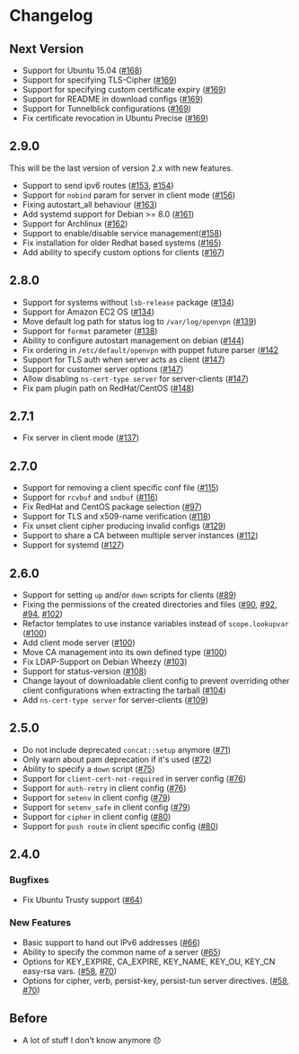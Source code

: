 # Changelog

## Next Version

* Support for Ubuntu 15.04 ([#168](https://github.com/luxflux/puppet-openvpn/pull/168))
* Support for specifying TLS-Cipher ([#169](https://github.com/luxflux/puppet-openvpn/pull/169))
* Support for specifying custom certificate expiry ([#169](https://github.com/luxflux/puppet-openvpn/pull/169))
* Support for README in download configs ([#169](https://github.com/luxflux/puppet-openvpn/pull/169))
* Support for Tunnelblick configurations ([#169](https://github.com/luxflux/puppet-openvpn/pull/169))
* Fix certificate revocation in Ubuntu Precise ([#169](https://github.com/luxflux/puppet-openvpn/pull/169))

## 2.9.0

This will be the last version of version 2.x with new features.

* Support to send ipv6 routes ([#153](https://github.com/luxflux/puppet-openvpn/pull/153), [#154](https://github.com/luxflux/puppet-openvpn/pull/154))
* Support for `nobind` param for server in client mode ([#156](https://github.com/luxflux/puppet-openvpn/pull/156))
* Fixing autostart_all behaviour ([#163](https://github.com/luxflux/puppet-openvpn/pull/163))
* Add systemd support for Debian >= 8.0 ([#161](https://github.com/luxflux/puppet-openvpn/pull/161))
* Support for Archlinux ([#162](https://github.com/luxflux/puppet-openvpn/pull/162))
* Support to enable/disable service management([#158](https://github.com/luxflux/puppet-openvpn/pull/158))
* Fix installation for older Redhat based systems ([#165](https://github.com/luxflux/puppet-openvpn/pull/165))
* Add ability to specify custom options for clients ([#167](https://github.com/luxflux/puppet-openvpn/pull/167))

## 2.8.0

* Support for systems without `lsb-release` package ([#134](https://github.com/luxflux/puppet-openvpn/pull/134))
* Support for Amazon EC2 OS ([#134](https://github.com/luxflux/puppet-openvpn/pull/134))
* Move default log path for status log to `/var/log/openvpn` ([#139](https://github.com/luxflux/puppet-openvpn/pull/139))
* Support for `format` parameter ([#138](https://github.com/luxflux/puppet-openvpn/pull/138))
* Ability to configure autostart management on debian ([#144](https://github.com/luxflux/puppet-openvpn/pull/144))
* Fix ordering in `/etc/default/openvpn` with puppet future parser ([#142](https://github.com/luxflux/puppet-openvpn/issues/142)
* Support for TLS auth when server acts as client ([#147](https://github.com/luxflux/puppet-openvpn/pull/147))
* Support for customer server options ([#147](https://github.com/luxflux/puppet-openvpn/pull/147))
* Allow disabling `ns-cert-type server` for server-clients ([#147](https://github.com/luxflux/puppet-openvpn/pull/147))
* Fix pam plugin path on RedHat/CentOS ([#148](https://github.com/luxflux/puppet-openvpn/pull/148))

## 2.7.1

* Fix server in client mode ([#137](https://github.com/luxflux/puppet-openvpn/pull/137))

## 2.7.0

* Support for removing a client specific conf file ([#115](https://github.com/luxflux/puppet-openvpn/pull/115))
* Support for `rcvbuf` and `sndbuf` ([#116](https://github.com/luxflux/puppet-openvpn/pull/116))
* Fix RedHat and CentOS package selection ([#97](https://github.com/luxflux/puppet-openvpn/pull/97))
* Support for TLS and x509-name verification ([#118](https://github.com/luxflux/puppet-openvpn/pull/118))
* Fix unset client cipher producing invalid configs ([#129](https://github.com/luxflux/puppet-openvpn/pull/129))
* Support to share a CA between multiple server instances ([#112](https://github.com/luxflux/puppet-openvpn/pull/112))
* Support for systemd ([#127](https://github.com/luxflux/puppet-openvpn/pull/127))

## 2.6.0

* Support for setting `up` and/or `down` scripts for clients  ([#89](https://github.com/luxflux/puppet-openvpn/pull/89))
* Fixing the permissions of the created directories and files ([#90](https://github.com/luxflux/puppet-openvpn/pull/90), [#92](https://github.com/luxflux/puppet-openvpn/pull/92), [#94](https://github.com/luxflux/puppet-openvpn/pull/94), [#102](https://github.com/luxflux/puppet-openvpn/pull/102))
* Refactor templates to use instance variables instead of `scope.lookupvar` ([#100](https://github.com/luxflux/puppet-openvpn/pull/100))
* Add client mode server ([#100](https://github.com/luxflux/puppet-openvpn/pull/100))
* Move CA management into its own defined type ([#100](https://github.com/luxflux/puppet-openvpn/pull/100))
* Fix LDAP-Support on Debian Wheezy ([#103](https://github.com/luxflux/puppet-openvpn/pull/103))
* Support for status-version ([#108](https://github.com/luxflux/puppet-openvpn/pull/108))
* Change layout of downloadable client config to prevent overriding other client configurations when extracting the tarball ([#104](https://github.com/luxflux/puppet-openvpn/pull/104))
* Add `ns-cert-type server` for server-clients ([#109](https://github.com/luxflux/puppet-openvpn/pull/109))

## 2.5.0

* Do not include deprecated `concat::setup` anymore ([#71](https://github.com/luxflux/puppet-openvpn/pull/71))
* Only warn about pam deprecation if it's used ([#72](https://github.com/luxflux/puppet-openvpn/pull/72))
* Ability to specify a `down` script ([#75](https://github.com/luxflux/puppet-openvpn/pull/75))
* Support for `client-cert-not-required` in server config ([#76](https://github.com/luxflux/puppet-openvpn/pull/76))
* Support for `auth-retry` in client config ([#76](https://github.com/luxflux/puppet-openvpn/pull/76))
* Support for `setenv` in client config ([#79](https://github.com/luxflux/puppet-openvpn/pull/79))
* Support for `setenv_safe` in client config ([#79](https://github.com/luxflux/puppet-openvpn/pull/79))
* Support for `cipher` in client config ([#80](https://github.com/luxflux/puppet-openvpn/pull/80))
* Support for `push route` in client specific config ([#80](https://github.com/luxflux/puppet-openvpn/pull/80))

## 2.4.0

### Bugfixes
* Fix Ubuntu Trusty support ([#64](https://github.com/luxflux/puppet-openvpn/pull/64))

### New Features
* Basic support to hand out IPv6 addresses ([#66](https://github.com/luxflux/puppet-openvpn/pull/66))
* Ability to specify the common name of a server ([#65](https://github.com/luxflux/puppet-openvpn/pull/65))
* Options for KEY_EXPIRE, CA_EXPIRE, KEY_NAME, KEY_OU, KEY_CN easy-rsa vars. ([#58](https://github.com/luxflux/puppet-openvpn/pull/58), [#70](https://github.com/luxflux/puppet-openvpn/pull/70))
* Options for cipher, verb, persist-key, persist-tun server directives. ([#58](https://github.com/luxflux/puppet-openvpn/pull/58), [#70](https://github.com/luxflux/puppet-openvpn/pull/70))


## Before

* A lot of stuff I don't know anymore :disappointed:

